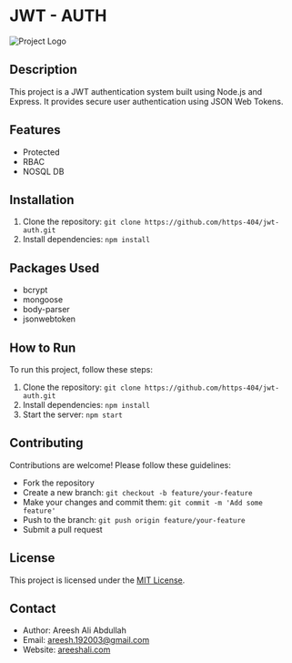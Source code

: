 # JWT - AUTH

![Project Logo](path/to/logo.png)

## Description

This project is a JWT authentication system built using Node.js and Express. It provides secure user authentication using JSON Web Tokens. 

## Features

- Protected 
- RBAC
- NOSQL DB

## Installation

1. Clone the repository: `git clone https://github.com/https-404/jwt-auth.git`
2. Install dependencies: `npm install`



## Packages Used

- bcrypt
- mongoose
- body-parser
- jsonwebtoken

## How to Run

To run this project, follow these steps:

1. Clone the repository: `git clone https://github.com/https-404/jwt-auth.git`
2. Install dependencies: `npm install`
3. Start the server: `npm start`

## Contributing

Contributions are welcome! Please follow these guidelines:
- Fork the repository
- Create a new branch: `git checkout -b feature/your-feature`
- Make your changes and commit them: `git commit -m 'Add some feature'`
- Push to the branch: `git push origin feature/your-feature`
- Submit a pull request

## License

This project is licensed under the [MIT License](https://opensource.org/licenses/MIT).

## Contact

- Author: Areesh Ali Abdullah
- Email: areesh.192003@gmail.com
- Website: [areeshali.com](https://areesh-ali.netlify.com)